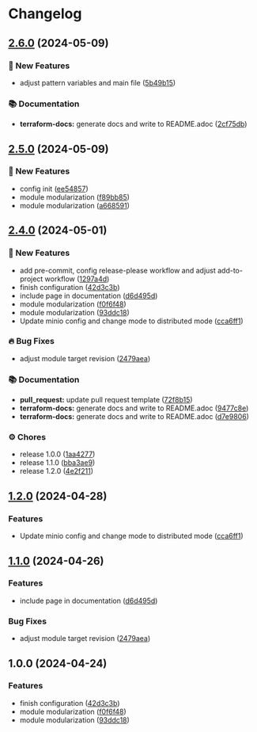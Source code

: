 # Changelog

## [2.6.0](https://github.com/GersonRS/modern-gitops-stack-module-postgresql/compare/v2.5.0...v2.6.0) (2024-05-09)


### 🚀 New Features

* adjust pattern variables and main file ([5b49b15](https://github.com/GersonRS/modern-gitops-stack-module-postgresql/commit/5b49b1523048e053b591b75fd3d841fc3bd57599))


### 📚 Documentation

* **terraform-docs:** generate docs and write to README.adoc ([2cf75db](https://github.com/GersonRS/modern-gitops-stack-module-postgresql/commit/2cf75dbef22749b1ebc167fb831b9a68e2b5e329))

## [2.5.0](https://github.com/GersonRS/modern-gitops-stack-module-postgresql/compare/v2.4.0...v2.5.0) (2024-05-09)


### 🚀 New Features

* config init ([ee54857](https://github.com/GersonRS/modern-gitops-stack-module-postgresql/commit/ee54857aa57e6478101d84cbd1268a712d17328a))
* module modularization ([f89bb85](https://github.com/GersonRS/modern-gitops-stack-module-postgresql/commit/f89bb853d4f386ff46814428a519481b06ff2714))
* module modularization ([a668591](https://github.com/GersonRS/modern-gitops-stack-module-postgresql/commit/a668591315b538f183e55049e2ee9909e335d9df))

## [2.4.0](https://github.com/GersonRS/modern-gitops-stack-module-minio/compare/v2.3.0...v2.4.0) (2024-05-01)


### 🚀 New Features

* add pre-commit, config release-please workflow and adjust add-to-project workflow ([1297a4d](https://github.com/GersonRS/modern-gitops-stack-module-minio/commit/1297a4d3c500c07a0975f4f9b31b2ee5846ce1d1))
* finish configuration ([42d3c3b](https://github.com/GersonRS/modern-gitops-stack-module-minio/commit/42d3c3bb399e003ce95513457b9ceae1be269719))
* include page in documentation ([d6d495d](https://github.com/GersonRS/modern-gitops-stack-module-minio/commit/d6d495d8d0ca4fbd587aa0acd2fe8955850a0d94))
* module modularization ([f0f6f48](https://github.com/GersonRS/modern-gitops-stack-module-minio/commit/f0f6f48b11ab448280f1c809e4ddfbb781a4a495))
* module modularization ([93ddc18](https://github.com/GersonRS/modern-gitops-stack-module-minio/commit/93ddc1805cc5cb6eabf8e18c6602d3e73a5543ee))
* Update minio config and change mode to distributed mode ([cca6ff1](https://github.com/GersonRS/modern-gitops-stack-module-minio/commit/cca6ff1eed86264a89d44fd8fa314af6d8e6a87e))


### 🔥 Bug Fixes

* adjust module target revision ([2479aea](https://github.com/GersonRS/modern-gitops-stack-module-minio/commit/2479aea5459a3a09002061efb8c37b4084c5dc14))


### 📚 Documentation

* **pull_request:** update pull request template ([72f8b15](https://github.com/GersonRS/modern-gitops-stack-module-minio/commit/72f8b1535bf1c7e2f3f081debf90cea34b3fc5ef))
* **terraform-docs:** generate docs and write to README.adoc ([9477c8e](https://github.com/GersonRS/modern-gitops-stack-module-minio/commit/9477c8ea11903f69fda72ec51b3cc13db703b93d))
* **terraform-docs:** generate docs and write to README.adoc ([d7e9806](https://github.com/GersonRS/modern-gitops-stack-module-minio/commit/d7e9806c63124b66dd3d25fa5259a997cc280860))


### ⚙️ Chores

* release 1.0.0 ([1aa4277](https://github.com/GersonRS/modern-gitops-stack-module-minio/commit/1aa4277287af68ac86105686a6bb12ce1feaad2e))
* release 1.1.0 ([bba3ae9](https://github.com/GersonRS/modern-gitops-stack-module-minio/commit/bba3ae9232b9f0c5e5dc818b12333b5e0b1f094d))
* release 1.2.0 ([4e2f211](https://github.com/GersonRS/modern-gitops-stack-module-minio/commit/4e2f2114331fd6b1aceecc449092a65bb91b7f44))

## [1.2.0](https://github.com/GersonRS/modern-gitops-stack-module-minio/compare/v1.1.0...v1.2.0) (2024-04-28)


### Features

* Update minio config and change mode to distributed mode ([cca6ff1](https://github.com/GersonRS/modern-gitops-stack-module-minio/commit/cca6ff1eed86264a89d44fd8fa314af6d8e6a87e))

## [1.1.0](https://github.com/GersonRS/modern-gitops-stack-module-minio/compare/v1.0.0...v1.1.0) (2024-04-26)


### Features

* include page in documentation ([d6d495d](https://github.com/GersonRS/modern-gitops-stack-module-minio/commit/d6d495d8d0ca4fbd587aa0acd2fe8955850a0d94))


### Bug Fixes

* adjust module target revision ([2479aea](https://github.com/GersonRS/modern-gitops-stack-module-minio/commit/2479aea5459a3a09002061efb8c37b4084c5dc14))

## 1.0.0 (2024-04-24)


### Features

* finish configuration ([42d3c3b](https://github.com/GersonRS/modern-gitops-stack-module-minio/commit/42d3c3bb399e003ce95513457b9ceae1be269719))
* module modularization ([f0f6f48](https://github.com/GersonRS/modern-gitops-stack-module-minio/commit/f0f6f48b11ab448280f1c809e4ddfbb781a4a495))
* module modularization ([93ddc18](https://github.com/GersonRS/modern-gitops-stack-module-minio/commit/93ddc1805cc5cb6eabf8e18c6602d3e73a5543ee))
